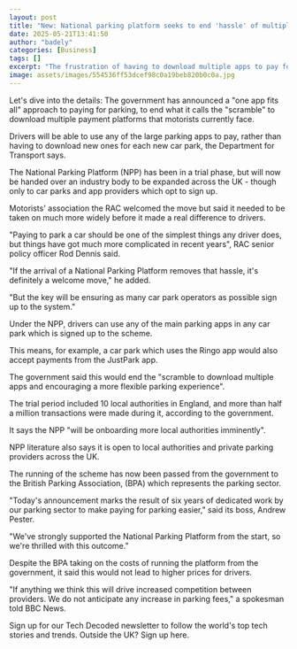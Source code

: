 ```yaml
---
layout: post
title: "New: National parking platform seeks to end 'hassle' of multiple parking apps"
date: 2025-05-21T13:41:50
author: "badely"
categories: [Business]
tags: []
excerpt: "The frustration of having to download multiple apps to pay for parking may go if a new platform is widely adopted."
image: assets/images/554536ff53dcef98c0a19beb820b0c0a.jpg
---
```


Let's dive into the details: The government has announced a "one app fits all" approach to paying for parking, to end what it calls the "scramble" to download multiple payment platforms that motorists currently face.

Drivers will be able to use any of the large parking apps to pay, rather than having to download new ones for each new car park, the Department for Transport says.

The National Parking Platform (NPP) has been in a trial phase, but will now be handed over an industry body to be expanded across the UK - though only to car parks and app providers which opt to sign up.

Motorists' association the RAC welcomed the move but said it needed to be taken on much more widely before it made a real difference to drivers.

"Paying to park a car should be one of the simplest things any driver does, but things have got much more complicated in recent years", RAC senior policy officer Rod Dennis said.

"If the arrival of a National Parking Platform removes that hassle, it's definitely a welcome move," he added.

"But the key will be ensuring as many car park operators as possible sign up to the system."

Under the NPP, drivers can use any of the main parking apps in any car park which is signed up to the scheme. 

This means, for example, a car park which uses the Ringo app would also accept payments from the JustPark app. 

The government said this would end the "scramble to download multiple apps and encouraging a more flexible parking experience". 

The trial period included 10 local authorities in England, and more than half a million transactions were made during it, according to the government. 

It says the NPP "will be onboarding more local authorities imminently".

NPP literature also says it is open to local authorities and private parking providers across the UK.

The running of the scheme has now been passed from the government to the British Parking Association, (BPA) which represents the parking sector.

"Today's announcement marks the result of six years of dedicated work by our parking sector to make paying for parking easier," said its boss, Andrew Pester.

"We've strongly supported the National Parking Platform from the start, so we're thrilled with this outcome."

Despite the BPA taking on the costs of running the platform from the government, it said this would not lead to higher prices for drivers. 

"If anything we think this will drive increased competition between providers. We do not anticipate any increase in parking fees," a spokesman told BBC News.

Sign up for our Tech Decoded newsletter to follow the world's top tech stories and trends. Outside the UK? Sign up here.

